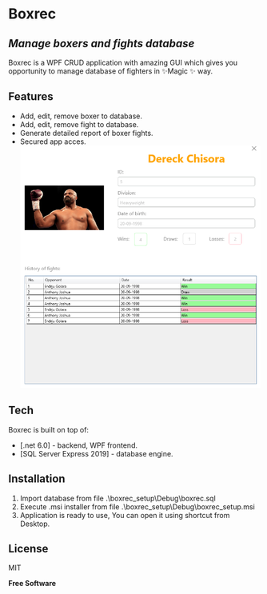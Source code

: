 # Boxrec
## _Manage boxers and fights database_
Boxrec is a WPF CRUD application with amazing GUI which gives you opportunity to manage database of fighters in  ✨Magic ✨ way.
## Features
- Add, edit, remove boxer to database.
- Add, edit, remove fight to database.
- Generate detailed report of boxer fights.
- Secured app acces.
![Login Screen](app_images/boxer_details.PNG)
## Tech
Boxrec is built on top of:
- [.net 6.0] - backend, WPF frontend.
- [SQL Server Express 2019] - database engine.


## Installation
1. Import database from file .\boxrec_setup\Debug\boxrec.sql
2. Execute .msi installer from file .\boxrec_setup\Debug\boxrec_setup.msi
3. Application is ready to use, You can open it using shortcut from Desktop.
## License

MIT

**Free Software**